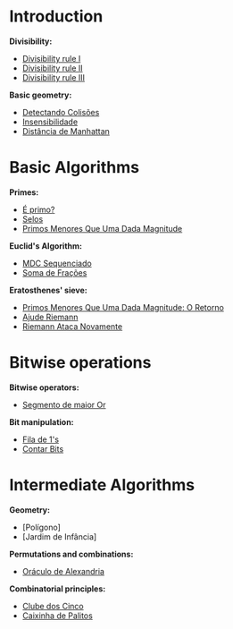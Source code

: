 # Introduction
**Divisibility:**
- [Divisibility rule I]()
- [Divisibility rule II]()
- [Divisibility rule III]()

**Basic geometry:**
- [Detectando Colisões]()
- [Insensibilidade]()
- [Distância de Manhattan]()

# Basic Algorithms
**Primes:**
- [É primo?]()
- [Selos]()
- [Primos Menores Que Uma Dada Magnitude]()

**Euclid's Algorithm:**
- [MDC Sequenciado]()
- [Soma de Frações]()

**Eratosthenes' sieve:**
- [Primos Menores Que Uma Dada Magnitude: O Retorno]()
- [Ajude Riemann]()
- [Riemann Ataca Novamente]()

# Bitwise operations
**Bitwise operators:**
- [Segmento de maior Or]()

**Bit manipulation:**
- [Fila de 1's]()
- [Contar Bits]()

# Intermediate Algorithms
**Geometry:**
- [Polígono]
- [Jardim de Infância]

**Permutations and combinations:**
- [Oráculo de Alexandria]()

**Combinatorial principles:**
- [Clube dos Cinco]()
- [Caixinha de Palitos]()